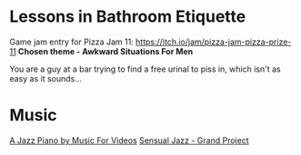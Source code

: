 # Lessons in Bathroom Etiquette
Game jam entry for Pizza Jam 11: https://itch.io/jam/pizza-jam-pizza-prize-11
**Chosen theme - Awkward Situations For Men**

You are a guy at a bar trying to find a free urinal to piss in, which isn't as easy as it sounds...


# Music
[A Jazz Piano by Music For Videos](https://pixabay.com/music/modern-jazz-a-jazz-piano-110481/)
[Sensual Jazz - Grand Project](https://pixabay.com/music/traditional-jazz-sensual-jazz-130483/)